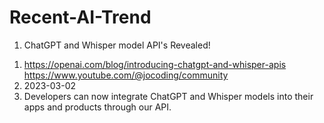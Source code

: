 # Recent-AI-Trend

1. ChatGPT and Whisper model API's Revealed!
1) https://openai.com/blog/introducing-chatgpt-and-whisper-apis
https://www.youtube.com/@jocoding/community
2) 2023-03-02
3) Developers can now integrate ChatGPT and Whisper models into their apps and products through our API.

